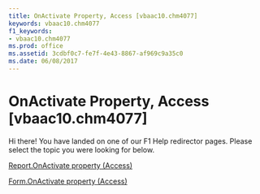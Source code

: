```yaml
---
title: OnActivate Property, Access [vbaac10.chm4077]
keywords: vbaac10.chm4077
f1_keywords:
- vbaac10.chm4077
ms.prod: office
ms.assetid: 3cdbf0c7-fe7f-4e43-8867-af969c9a35c0
ms.date: 06/08/2017
---
```



# OnActivate Property, Access [vbaac10.chm4077]

Hi there! You have landed on one of our F1 Help redirector pages. Please select the topic you were looking for below.

[Report.OnActivate property (Access)](http://msdn.microsoft.com/library/eb7f05e3-edba-ab9e-3708-5c3ee7b2ee18%28Office.15%29.aspx)

[Form.OnActivate property (Access)](http://msdn.microsoft.com/library/ab9899de-e0dc-7884-e293-e031098d644c%28Office.15%29.aspx)


